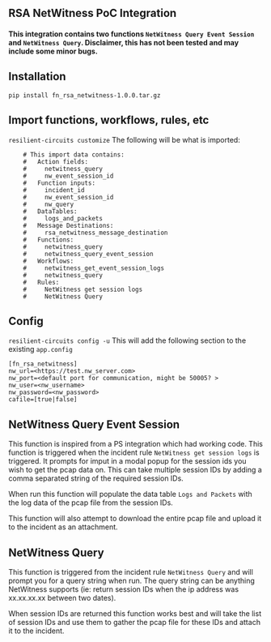## RSA NetWitness PoC Integration

#### This integration contains two functions `NetWitness Query Event Session` and `NetWitness Query`. Disclaimer, this has not been tested and may include some minor bugs.

## Installation
`pip install fn_rsa_netwitness-1.0.0.tar.gz`

## Import functions, workflows, rules, etc
`resilient-circuits customize`
The following will be what is imported:

	    # This import data contains:
	    #   Action fields:
	    #     netwitness_query
	    #     nw_event_session_id
	    #   Function inputs:
	    #     incident_id
	    #     nw_event_session_id
	    #     nw_query
	    #   DataTables:
	    #     logs_and_packets
	    #   Message Destinations:
	    #     rsa_netwitness_message_destination
	    #   Functions:
	    #     netwitness_query
	    #     netwitness_query_event_session
	    #   Workflows:
	    #     netwitness_get_event_session_logs
	    #     netwitness_query
	    #   Rules:
	    #     NetWitness get session logs
	    #     NetWitness Query

## Config
`resilient-circuits config -u`
This will add the following section to the existing `app.config`

	[fn_rsa_netwitness]
	nw_url=<https://test.nw_server.com>
	nw_port=<default port for communication, might be 50005? >
	nw_user=<nw_username>
	nw_password=<nw_password>
	cafile=[true|false]



## NetWitness Query Event Session
This function is inspired from a PS integration which had working code. This function is triggered when the incident rule `NetWitness get session logs` is triggered. It prompts for imput in a modal popup for the session ids you wish to get the pcap data on. This can take multiple session IDs by adding a comma separated string of the required session IDs.

When run this function will populate the data table `Logs and Packets` with the log data of the pcap file from the session IDs.

This function will also attempt to download the entire pcap file and upload it to the incident as an attachment.



## NetWitness Query
This function is triggered from the incident rule `NetWitness Query` and will prompt you for a query string when run. The query string can be anything NetWitness supports (ie: return session IDs when the ip address was xx.xx.xx.xx between two dates). 

When session IDs are returned this function works best and will take the list of session IDs and use them to gather the pcap file for these IDs and attach it to the incident.
